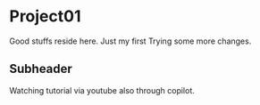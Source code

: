 # Project01
Good stuffs reside here. Just my first
Trying some more changes.
## Subheader
Watching tutorial via youtube also through copilot.
